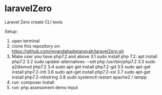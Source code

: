 # laravelZero
Laravel Zero create CLI tools

Setup:
1. open terminal
2. clone this repository on: https://github.com/revandahadwiansyah/laravelZero.git
3. Make user you have php7.2 and above
  3.1 sudo install php 7.2: apt install php7.2
  3.2 sudo update-alternatives --set php /usr/bin/php7.2
  3.3 sudo a2dismod php7.2
  3.4 sudo apt-get install php7.2-gd
  3.5 sudo apt-get install php7.2-intl
  3.6 sudo apt-get install php7.2-xsl
  3.7 sudo apt-get install php7.2-mbstring
  3.8 sudo systemctl restart apache2 / lampp
4. run: composer install
5. run: php assessment demo input
